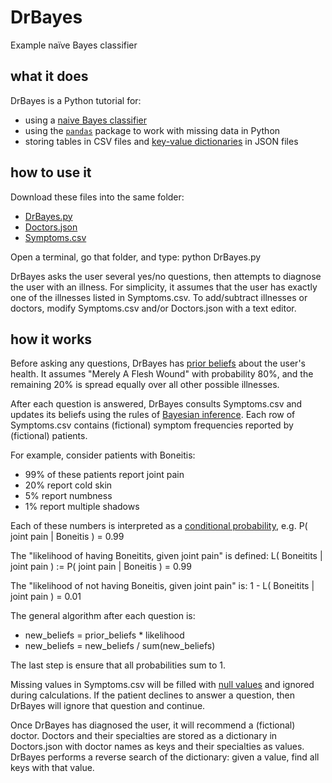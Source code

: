 # DrBayes
Example naïve Bayes classifier


## what it does

DrBayes is a Python tutorial for:

- using a [naive Bayes classifier](https://en.wikipedia.org/wiki/Naive_Bayes_classifier)
- using the [`pandas`](http://pandas.pydata.org/) package to work with missing data in Python
- storing tables in CSV files and [key-value dictionaries](https://en.wikipedia.org/wiki/Key-value_database) in JSON files


## how to use it

Download these files into the same folder:

- [DrBayes.py](https://github.com/samkennerly/DrBayes/blob/master/DrBayes.py)
- [Doctors.json](https://github.com/samkennerly/DrBayes/blob/master/Doctors.json)
- [Symptoms.csv](https://github.com/samkennerly/DrBayes/blob/master/Symptoms.csv)

Open a terminal, go that folder, and type: python DrBayes.py

DrBayes asks the user several yes/no questions, then attempts to diagnose the user with an illness. For simplicity, it assumes that the user has exactly one of the illnesses listed in Symptoms.csv. To add/subtract illnesses or doctors, modify Symptoms.csv and/or Doctors.json with a text editor.


## how it works

Before asking any questions, DrBayes has [prior beliefs](https://en.wikipedia.org/wiki/Prior_probability) about the user's health. It assumes "Merely A Flesh Wound" with probability 80%, and the remaining 20% is spread equally over all other possible illnesses.

After each question is answered, DrBayes consults Symptoms.csv and updates its beliefs using the rules of [Bayesian inference](https://en.wikipedia.org/wiki/Bayesian_inference). Each row of Symptoms.csv contains (fictional) symptom frequencies reported by (fictional) patients.

For example, consider patients with Boneitis:

* 99% of these patients report joint pain
* 20% report cold skin
* 5% report numbness
* 1% report multiple shadows

Each of these numbers is interpreted as a [conditional probability](https://en.wikipedia.org/wiki/Conditional_probability), e.g.
P( joint pain | Boneitis ) = 0.99

The "likelihood of having Boneitits, given joint pain" is defined:
L( Boneitits | joint pain ) := P( joint pain | Boneitis ) = 0.99

The "likelihood of not having Boneitis, given joint pain" is:
1 - L( Boneitits | joint pain ) = 0.01

The general algorithm after each question is:
* new_beliefs = prior_beliefs * likelihood
* new_beliefs = new_beliefs / sum(new_beliefs)

The last step is  ensure that all probabilities sum to 1.

Missing values in Symptoms.csv will be filled with [null values](http://pandas.pydata.org/pandas-docs/stable/missing_data.html) and ignored during calculations. If the patient declines to answer a question, then DrBayes will ignore that question and continue.

Once DrBayes has diagnosed the user, it will recommend a (fictional) doctor. Doctors and their specialties are stored as a dictionary in Doctors.json with doctor names as keys and their specialties as values. DrBayes performs a reverse search of the dictionary: given a value, find all keys with that value.

